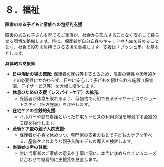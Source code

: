 # ８．福祉

**障害のある子どもと家族への包括的支援**

障害のあるお子さんを育てるご家族が、社会から孤立することなく安心して暮らせる環境を整備します。特に、保護者が自分自身のキャリアや人生を諦めることなく、社会で役割を維持できる支援を重視します。支援は「プッシュ型」を基本とします。

**具体的な支援策**
*   **日中活動の場の確保:** 保護者の就労等を支えるため、障害の特性や医療的ケアの必要性にかかわらず、日中に安心して子どもを預けられる施設（保育園、デイサービス等）を大幅に増やします。
*   **休息のための支援（レスパイトケア）の拡充:**
    *   保護者が休息を取れるよう、低価格で利用できるデイサービスやショートステイ（宿泊施設）を増やします。
*   **在宅ケアの金銭的支援:**
    *   ヘルパーや訪問看護といった在宅サービスの利用負担を軽減する金銭的支援を強化します。
*   **産後ケア型の親子入院支援:**
    *   保護者が心身を休めつつ、専門家の支援のもとで子どものケアを学べる、産後ケアのような親子入院モデルの導入を検討します。
*   **当事者の声の尊重:**
    *   常に当事者のご家族の意見を丁寧に伺い、本当に求められているニーズに合わせて継続的に支援策を見直します。